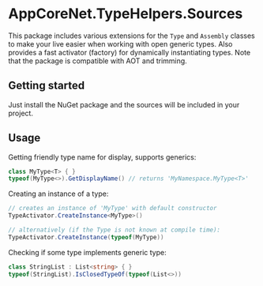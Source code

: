 ﻿# AppCoreNet.TypeHelpers.Sources

This package includes various extensions for the `Type` and `Assembly` classes to make your live easier when working
with open generic types. Also provides a fast activator (factory) for dynamically instantiating types.
Note that the package is compatible with AOT and trimming.

## Getting started

Just install the NuGet package and the sources will be included in your project.

## Usage

Getting friendly type name for display, supports generics:
```csharp
class MyType<T> { }
typeof(MyType<>).GetDisplayName() // returns 'MyNamespace.MyType<T>'
```

Creating an instance of a type:

```csharp
// creates an instance of 'MyType' with default constructor
TypeActivator.CreateInstance<MyType>()

// alternatively (if the Type is not known at compile time):
TypeActivator.CreateInstance(typeof(MyType))
```

Checking if some type implements generic type:

```csharp
class StringList : List<string> { }
typeof(StringList).IsClosedTypeOf(typeof(List<>))
```
